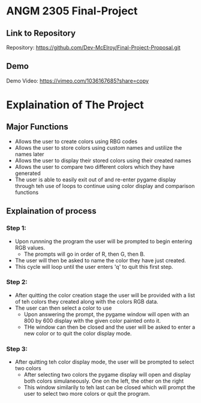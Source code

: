 # ANGM 2305 Final-Project

## Link to Repository

Repository: <https://github.com/Dev-McElroy/Final-Project-Proposal.git>

## Demo

Demo Video: <https://vimeo.com/1036167685?share=copy>

# Explaination of The Project

## Major Functions

- Allows the user to create colors using RBG codes
- Allows the user to store colors using custom names and ustilize the names later 
- Allows the user to display their stored colors using their created names
- Allows the user to compare two different colors which they have generated
- The user is able to easily exit out of and re-enter pygame display through teh use of loops to continue using color display and comparison functions

## Explaination of process

### Step 1:

- Upon runnning the program the user will be prompted to begin entering RGB values.
    - The prompts will go in order of R, then G, then B.
- The user will then be asked to name the color they have just created.
- This cycle will loop until the user enters 'q' to quit this first step.

### Step 2:

- After quitting the color creation stage the user will be provided with a list of teh colors they created along with the colors RGB data.
- The user can then select a color to use
    - Upon answering the prompt, the pygame window will open with an 800 by 600 display with the given color painted onto it.
    - THe window can then be closed and the user will be asked to enter a new color or to quit the color display mode.

### Step 3:

- After quitting teh color display mode, the user will be prompted to select two colors
    - After selecting two colors the pygame display will open and display both colors simulaneously. One on the left, the other on the right
    - This window similarily to teh last can be closed which will prompt the user to select two more colors or quit the program.
